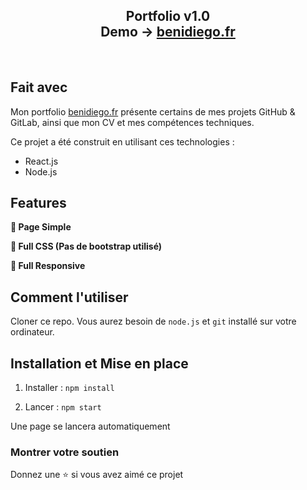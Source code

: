 <h2 align="center">
  Portfolio v1.0<br/>
  Demo -> <a href="https://www.benidiego.fr/" target="_blank">benidiego.fr</a>
</h2>
<br/>

## Fait avec

Mon portfolio <a href="https://www.benidiego.fr/" target="_blank">benidiego.fr</a> présente certains de mes projets GitHub & GitLab, ainsi que mon CV et mes compétences techniques.<br/>

Ce projet a été construit en utilisant ces technologies :

- React.js
- Node.js

## Features

**📖 Page Simple**

**🎨 Full CSS (Pas de bootstrap utilisé)**

**📱 Full Responsive**

## Comment l'utiliser

Cloner ce repo. Vous aurez besoin de `node.js` et `git` installé sur votre ordinateur.

## Installation et Mise en place

1. Installer : `npm install`

2. Lancer : `npm start`

Une page se lancera automatiquement

### Montrer votre soutien

Donnez une ⭐ si vous avez aimé ce projet
